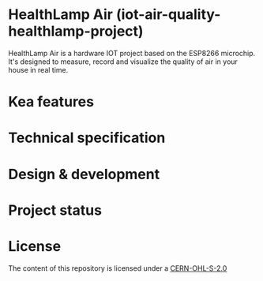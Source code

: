 # HealthLamp Air (iot-air-quality-healthlamp-project)

HealthLamp Air is a hardware IOT project based on the ESP8266 microchip. It's designed to measure, record and visualize the quality of air in your house in real time.

# Kea features

# Technical specification

# Design & development

# Project status

# License

The content of this repository is licensed under a [CERN-OHL-S-2.0](https://cern-ohl.web.cern.ch)
